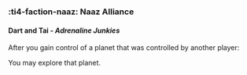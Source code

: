 ### :ti4-faction-naaz: **Naaz Alliance**

####  Dart and Tai - _Adrenaline Junkies_

After you gain control of a planet that was controlled by another player:

You may explore that planet.
